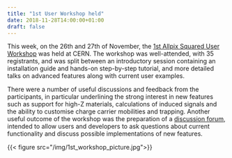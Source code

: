 ```yaml
---
title: "1st User Workshop held"
date: 2018-11-28T14:00:00+01:00
draft: false
---
```


This week, on the 26th and 27th of November, the [1st Allpix Squared User Workshop](https://indico.cern.ch/event/738283/) was held at CERN. The workshop was well-attended, with 35 registrants, and was split between an introductory session containing an installation guide and hands-on step-by-step tutorial, and more detailed talks on advanced features along with current user examples.

There were a number of useful discussions and feedback from the participants, in particular underlining the strong interest in new features such as support for high-Z materials, calculations of induced signals and the ability to customise charge carrier mobilities and trapping. Another useful outcome of the workshop was the preparation of a [discussion forum](https://allpix-squared-forum.web.cern.ch), intended to allow users and developers to ask questions about current functionality and discuss possible implementations of new features. 

{{< figure src="/img/1st_workshop_picture.jpg">}}

